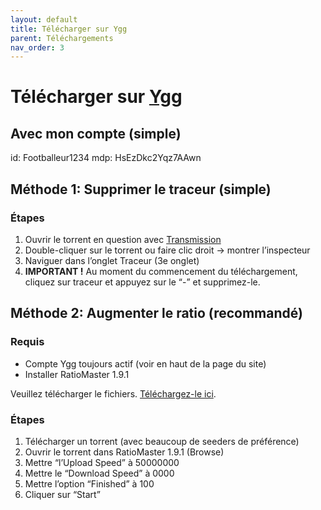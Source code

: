 ```yaml
---
layout: default
title: Télécharger sur Ygg
parent: Téléchargements
nav_order: 3
---
```


# Télécharger sur [Ygg](https://www.yggtorrent.top/)
## Avec mon compte (simple)
id: Footballeur1234
mdp: HsEzDkc2Yqz7AAwn 

## Méthode 1: Supprimer le traceur (simple)
### Étapes
1. Ouvrir le torrent en question avec [Transmission](https://transmissionbt.com/)
2. Double-cliquer sur le torrent ou faire clic droit → montrer l’inspecteur
3. Naviguer dans l’onglet Traceur (3e onglet)
4. **IMPORTANT !** Au moment du commencement du téléchargement, cliquez sur traceur et appuyez sur le “-” et supprimez-le.

## Méthode 2: Augmenter le ratio (recommandé)
### Requis
- Compte Ygg toujours actif (voir en haut de la page du site)
- Installer RatioMaster 1.9.1
<object data="{{ '/assets/fichiers/RatioMaster-1.9.1.zip' | relative_url }}" type="application/pdf" width="100%" height="800px">
    <p>Veuillez télécharger le fichiers. 
    <a href="{{ '/assets/fichiers/RatioMaster-1.9.1.zip' | relative_url }}">Téléchargez-le ici</a>.</p>
</object>

### Étapes
1. Télécharger un torrent (avec beaucoup de seeders de préférence)
2. Ouvrir le torrent dans RatioMaster 1.9.1 (Browse)
3. Mettre “l’Upload Speed” à 50000000
4. Mettre le “Download Speed” à 0000
5. Mettre l’option “Finished” à 100
6. Cliquer sur “Start”